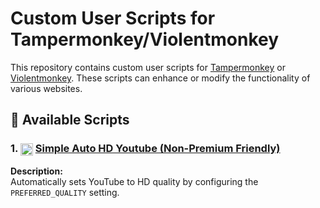 # Custom User Scripts for Tampermonkey/Violentmonkey

This repository contains custom user scripts for [Tampermonkey](https://www.tampermonkey.net/) or [Violentmonkey](https://violentmonkey.github.io/). These scripts can enhance or modify the functionality of various websites.

## 📄 Available Scripts

### 1. <img src="https://www.google.com/s2/favicons?sz=64&domain=YouTube.com" height="20px" style="vertical-align: middle;" /> **[Simple Auto HD Youtube (Non-Premium Friendly)](userscript/youtubeAutoQuality.js)**

**Description:**
<br>
Automatically sets YouTube to HD quality by configuring the `PREFERRED_QUALITY` setting.
